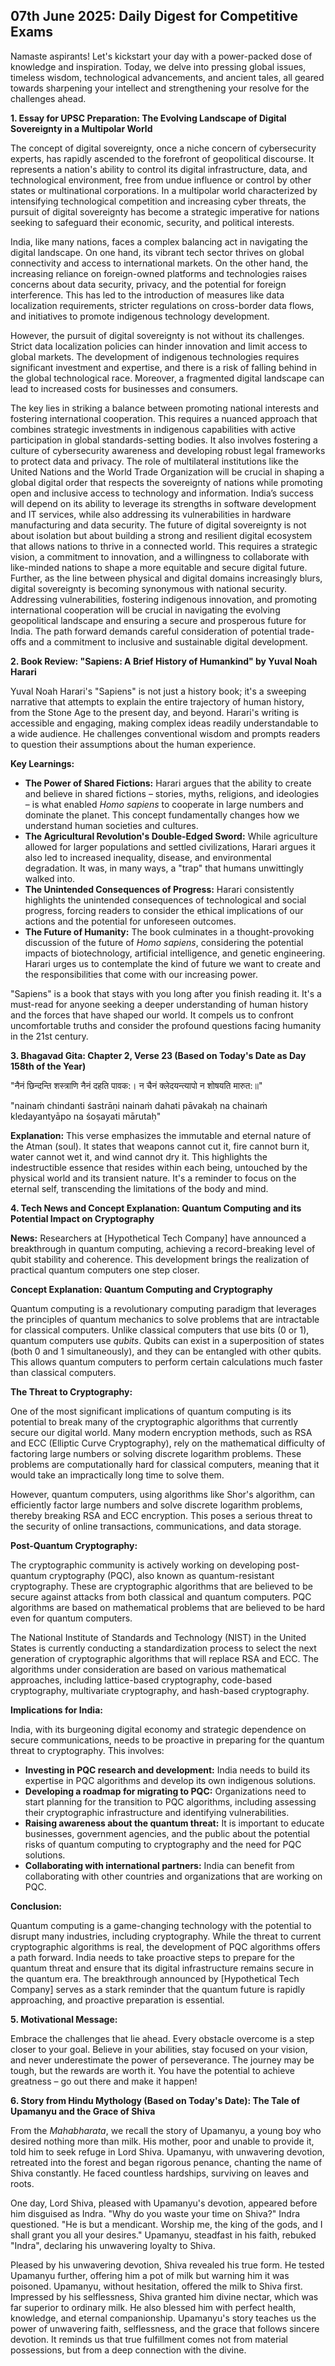 ## 07th June 2025: Daily Digest for Competitive Exams

Namaste aspirants! Let's kickstart your day with a power-packed dose of knowledge and inspiration. Today, we delve into pressing global issues, timeless wisdom, technological advancements, and ancient tales, all geared towards sharpening your intellect and strengthening your resolve for the challenges ahead.

**1. Essay for UPSC Preparation: The Evolving Landscape of Digital Sovereignty in a Multipolar World**

The concept of digital sovereignty, once a niche concern of cybersecurity experts, has rapidly ascended to the forefront of geopolitical discourse. It represents a nation's ability to control its digital infrastructure, data, and technological environment, free from undue influence or control by other states or multinational corporations. In a multipolar world characterized by intensifying technological competition and increasing cyber threats, the pursuit of digital sovereignty has become a strategic imperative for nations seeking to safeguard their economic, security, and political interests.

India, like many nations, faces a complex balancing act in navigating the digital landscape. On one hand, its vibrant tech sector thrives on global connectivity and access to international markets. On the other hand, the increasing reliance on foreign-owned platforms and technologies raises concerns about data security, privacy, and the potential for foreign interference. This has led to the introduction of measures like data localization requirements, stricter regulations on cross-border data flows, and initiatives to promote indigenous technology development.

However, the pursuit of digital sovereignty is not without its challenges. Strict data localization policies can hinder innovation and limit access to global markets. The development of indigenous technologies requires significant investment and expertise, and there is a risk of falling behind in the global technological race. Moreover, a fragmented digital landscape can lead to increased costs for businesses and consumers.

The key lies in striking a balance between promoting national interests and fostering international cooperation. This requires a nuanced approach that combines strategic investments in indigenous capabilities with active participation in global standards-setting bodies. It also involves fostering a culture of cybersecurity awareness and developing robust legal frameworks to protect data and privacy. The role of multilateral institutions like the United Nations and the World Trade Organization will be crucial in shaping a global digital order that respects the sovereignty of nations while promoting open and inclusive access to technology and information. India’s success will depend on its ability to leverage its strengths in software development and IT services, while also addressing its vulnerabilities in hardware manufacturing and data security. The future of digital sovereignty is not about isolation but about building a strong and resilient digital ecosystem that allows nations to thrive in a connected world. This requires a strategic vision, a commitment to innovation, and a willingness to collaborate with like-minded nations to shape a more equitable and secure digital future. Further, as the line between physical and digital domains increasingly blurs, digital sovereignty is becoming synonymous with national security. Addressing vulnerabilities, fostering indigenous innovation, and promoting international cooperation will be crucial in navigating the evolving geopolitical landscape and ensuring a secure and prosperous future for India. The path forward demands careful consideration of potential trade-offs and a commitment to inclusive and sustainable digital development.

**2. Book Review: "Sapiens: A Brief History of Humankind" by Yuval Noah Harari**

Yuval Noah Harari's "Sapiens" is not just a history book; it's a sweeping narrative that attempts to explain the entire trajectory of human history, from the Stone Age to the present day, and beyond. Harari's writing is accessible and engaging, making complex ideas readily understandable to a wide audience. He challenges conventional wisdom and prompts readers to question their assumptions about the human experience.

**Key Learnings:**

*   **The Power of Shared Fictions:** Harari argues that the ability to create and believe in shared fictions – stories, myths, religions, and ideologies – is what enabled *Homo sapiens* to cooperate in large numbers and dominate the planet. This concept fundamentally changes how we understand human societies and cultures.
*   **The Agricultural Revolution's Double-Edged Sword:** While agriculture allowed for larger populations and settled civilizations, Harari argues it also led to increased inequality, disease, and environmental degradation. It was, in many ways, a "trap" that humans unwittingly walked into.
*   **The Unintended Consequences of Progress:** Harari consistently highlights the unintended consequences of technological and social progress, forcing readers to consider the ethical implications of our actions and the potential for unforeseen outcomes.
*   **The Future of Humanity:** The book culminates in a thought-provoking discussion of the future of *Homo sapiens*, considering the potential impacts of biotechnology, artificial intelligence, and genetic engineering. Harari urges us to contemplate the kind of future we want to create and the responsibilities that come with our increasing power.

"Sapiens" is a book that stays with you long after you finish reading it. It's a must-read for anyone seeking a deeper understanding of human history and the forces that have shaped our world. It compels us to confront uncomfortable truths and consider the profound questions facing humanity in the 21st century.

**3. Bhagavad Gita: Chapter 2, Verse 23 (Based on Today's Date as Day 158th of the Year)**

"नैनं छिन्दन्ति शस्त्राणि नैनं दहति पावक:।
न चैनं क्लेदयन्त्यापो न शोषयति मारुत:॥"

"nainaṁ chindanti śastrāṇi nainaṁ dahati pāvakaḥ
na chainaṁ kledayantyāpo na śoṣayati mārutaḥ"

**Explanation:** This verse emphasizes the immutable and eternal nature of the Atman (soul). It states that weapons cannot cut it, fire cannot burn it, water cannot wet it, and wind cannot dry it. This highlights the indestructible essence that resides within each being, untouched by the physical world and its transient nature. It's a reminder to focus on the eternal self, transcending the limitations of the body and mind.

**4. Tech News and Concept Explanation: Quantum Computing and its Potential Impact on Cryptography**

**News:** Researchers at [Hypothetical Tech Company] have announced a breakthrough in quantum computing, achieving a record-breaking level of qubit stability and coherence. This development brings the realization of practical quantum computers one step closer.

**Concept Explanation: Quantum Computing and Cryptography**

Quantum computing is a revolutionary computing paradigm that leverages the principles of quantum mechanics to solve problems that are intractable for classical computers. Unlike classical computers that use bits (0 or 1), quantum computers use *qubits*. Qubits can exist in a superposition of states (both 0 and 1 simultaneously), and they can be entangled with other qubits. This allows quantum computers to perform certain calculations much faster than classical computers.

**The Threat to Cryptography:**

One of the most significant implications of quantum computing is its potential to break many of the cryptographic algorithms that currently secure our digital world. Many modern encryption methods, such as RSA and ECC (Elliptic Curve Cryptography), rely on the mathematical difficulty of factoring large numbers or solving discrete logarithm problems. These problems are computationally hard for classical computers, meaning that it would take an impractically long time to solve them.

However, quantum computers, using algorithms like Shor's algorithm, can efficiently factor large numbers and solve discrete logarithm problems, thereby breaking RSA and ECC encryption. This poses a serious threat to the security of online transactions, communications, and data storage.

**Post-Quantum Cryptography:**

The cryptographic community is actively working on developing post-quantum cryptography (PQC), also known as quantum-resistant cryptography. These are cryptographic algorithms that are believed to be secure against attacks from both classical and quantum computers. PQC algorithms are based on mathematical problems that are believed to be hard even for quantum computers.

The National Institute of Standards and Technology (NIST) in the United States is currently conducting a standardization process to select the next generation of cryptographic algorithms that will replace RSA and ECC. The algorithms under consideration are based on various mathematical approaches, including lattice-based cryptography, code-based cryptography, multivariate cryptography, and hash-based cryptography.

**Implications for India:**

India, with its burgeoning digital economy and strategic dependence on secure communications, needs to be proactive in preparing for the quantum threat to cryptography. This involves:

*   **Investing in PQC research and development:** India needs to build its expertise in PQC algorithms and develop its own indigenous solutions.
*   **Developing a roadmap for migrating to PQC:** Organizations need to start planning for the transition to PQC algorithms, including assessing their cryptographic infrastructure and identifying vulnerabilities.
*   **Raising awareness about the quantum threat:** It is important to educate businesses, government agencies, and the public about the potential risks of quantum computing to cryptography and the need for PQC solutions.
*   **Collaborating with international partners:** India can benefit from collaborating with other countries and organizations that are working on PQC.

**Conclusion:**

Quantum computing is a game-changing technology with the potential to disrupt many industries, including cryptography. While the threat to current cryptographic algorithms is real, the development of PQC algorithms offers a path forward. India needs to take proactive steps to prepare for the quantum threat and ensure that its digital infrastructure remains secure in the quantum era. The breakthrough announced by [Hypothetical Tech Company] serves as a stark reminder that the quantum future is rapidly approaching, and proactive preparation is essential.

**5. Motivational Message:**

Embrace the challenges that lie ahead. Every obstacle overcome is a step closer to your goal. Believe in your abilities, stay focused on your vision, and never underestimate the power of perseverance. The journey may be tough, but the rewards are worth it. You have the potential to achieve greatness – go out there and make it happen!

**6. Story from Hindu Mythology (Based on Today's Date): The Tale of Upamanyu and the Grace of Shiva**

From the *Mahabharata*, we recall the story of Upamanyu, a young boy who desired nothing more than milk. His mother, poor and unable to provide it, told him to seek refuge in Lord Shiva. Upamanyu, with unwavering devotion, retreated into the forest and began rigorous penance, chanting the name of Shiva constantly. He faced countless hardships, surviving on leaves and roots.

One day, Lord Shiva, pleased with Upamanyu's devotion, appeared before him disguised as Indra. "Why do you waste your time on Shiva?" Indra questioned. "He is but a mendicant. Worship me, the king of the gods, and I shall grant you all your desires." Upamanyu, steadfast in his faith, rebuked "Indra", declaring his unwavering loyalty to Shiva.

Pleased by his unwavering devotion, Shiva revealed his true form. He tested Upamanyu further, offering him a pot of milk but warning him it was poisoned. Upamanyu, without hesitation, offered the milk to Shiva first. Impressed by his selflessness, Shiva granted him divine nectar, which was far superior to ordinary milk. He also blessed him with perfect health, knowledge, and eternal companionship. Upamanyu's story teaches us the power of unwavering faith, selflessness, and the grace that follows sincere devotion. It reminds us that true fulfillment comes not from material possessions, but from a deep connection with the divine.

